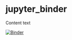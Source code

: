 # jupyter_binder
Content text

[![Binder](https://mybinder.org/badge_logo.svg)](https://mybinder.org/v2/gh/mrchristian/jupyter_binder/HEAD)
